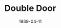 ---
title: Double Door
date: 1939-04-11
closing_date: 1939-04-14
layout: productions
featured_image:
image_caption:
image_credit:
playbill:
category:
Theatre: Theatre Jacksonville
Venue: Little Theatre
cast:
- Anne Darrow: Margaret Claire Lafferty
- Avery: Elsie Austin
- Caroline Van Bret: Lillian Foster
- Dr. John Sully: Jack Fenton
- Lambert: Joseph Azar
- Louise Mitchell: Mabel Hill Foster
- Mortimer Neff: Karl Higginbotham
- Mr. Chase: Paul Kruse
- Rip Van Bret: Kenneth Godschalk
- Telson: Forney Stafford
- Victoria Van Bret: Elizabeth Howland Foster
- William: Clifford Rogero
crew:
- Director: William Pearce
- Lighting: Roy Hill
- Make-up: Mrs. Everett Dwight
- Props: Mrs. Herbert Swisher
- Staging:
  - P.G. Camp
  - Forney Stafford
  - Joseph Azar
  - Paul Kruse
  - Vincent Bisno
orchestra:
external_links:
---